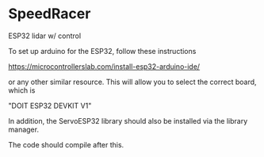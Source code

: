 # SpeedRacer
 ESP32 lidar w/ control

To set up arduino for the ESP32, follow these instructions

https://microcontrollerslab.com/install-esp32-arduino-ide/

or any other similar resource. This will allow you to select the correct board, which is

"DOIT ESP32 DEVKIT V1"

In addition, the ServoESP32 library should also be installed via the library manager.

The code should compile after this.
